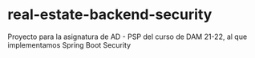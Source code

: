# real-estate-backend-security
Proyecto para la asignatura de AD - PSP del curso de DAM 21-22, al que implementamos Spring Boot Security
